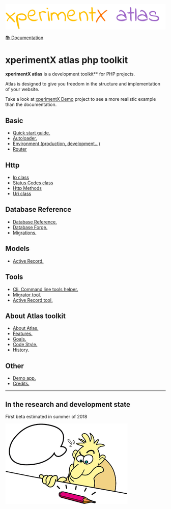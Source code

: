 ![xperimentx atlas](Atlas/doc/images/atlas.png) 

[:books: Documentation](Atlas/doc/README.md)

# xperimentX atlas php toolkit

**xperimentX atlas** is a development toolkit** for PHP projects.

Atlas is designed to give you freedom in the structure and implementation of your website.


Take a look at [xperimentX Demo](https://github.com/xperimentx/Demo)  project to see a more realistic example than the documentation.




## Basic
* [Quick start guide.](Atlas/doc/Quick-start-guide.md)
* [Autoloader.](Atlas/doc/Autoloader.md)
* [Environment (production, development...)](Atlas/doc/Environment.md)
* [Router](Atlas/doc/Router.md)

## Http
* [Ip class](Atlas/doc/Http.md#ip-class)
* [Status Codes class](Atlas/doc/Http.md#status-codes-class)
* [Http Methods](Atlas/doc/Http.md#http-methods)
* [Uri class](Atlas/doc/Http.md#uri-class)


## Database Reference
* [Database Reference.](Atlas/doc/Database.md)
* [Database Forge.](Atlas/doc/Database.md#database-forge)
* [Migrations.](Atlas/doc/Database-migrations.md)


## Models
* [Active Record.](Atlas/doc/Active-record.md)


## Tools
* [Cli. Command line tools helper.](Atlas/doc/Cli.md)
* [Migrator tool.](Atlas/doc/Database-migrations.md#migrator-cli-tool)
* [Active Record tool.](Atlas/doc/Active-record.md|active-record-tool)


## About Atlas toolkit
* [About Atlas.](Atlas/doc/About.md#about-atlas)
* [Features.](Atlas/doc/About.md#features)
* [Goals.](Atlas/doc/About.md#goals)
* [Code Style.](Atlas/doc/Code-style.md)
* [History.](Atlas/doc/History.md)

## Other
* [Demo app.](Atlas/doc/App-demo.md)
* [Credits.](Atlas/doc/Credits.md)


---

## In the research and development state
First beta estimated in summer of 2018

![xperimentx atlas](Atlas/doc/images/pensando.png) 

